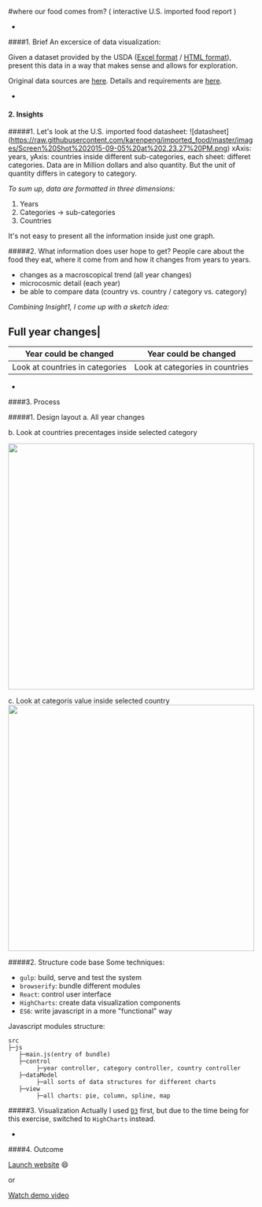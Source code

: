 #where our food comes from?
( interactive U.S. imported food report )

-
####1. Brief
An excersice of data visualization:

Given a dataset provided by the USDA ([Excel format](https://raw.githubusercontent.com/faunadb/exercises/master/viz/importedfoodsbycountry2015.xls) / [HTML format](https://raw.githubusercontent.com/faunadb/exercises/master/viz/importedfoodsbycountry2015.tar.gz)),
present this data in a way that makes sense and allows for exploration.

Original data sources are [here](http://www.ers.usda.gov/data-products/us-food-imports.aspx).
Details and requirements are [here](https://github.com/faunadb/exercises/blob/master/viz.md).

-
#### 2. Insights
#####1. Let's look at the U.S. imported food datasheet:
![datasheet] (https://raw.githubusercontent.com/karenpeng/imported_food/master/images/Screen%20Shot%202015-09-05%20at%202.23.27%20PM.png)
xAxis: years, yAxis: countries inside different sub-categories, each sheet: differet categories. 
Data are in Million dollars and also quantity. But the unit of quantity differs in category to category.

*To sum up, data are formatted in three dimensions:*
<ol>
<li>Years</li>
<li>Categories -> sub-categories</li>
<li>Countries</li>
</ol>
It's not easy to present all the information inside just one graph.


#####2. What information does user hope to get?
People care about the food they eat, where it come from and how it changes from years to years.

 * changes as a macroscopical trend (all year changes)
 * microcosmic detail (each year)
 * be able to compare data (country vs. country / category vs. category)

*Combining Insight1, I come up with a sketch idea:*

Full year changes|
-----------


Year could be changed | Year could be changed
------------ | -------------
Look at countries in categories | Look at categories in countries

-
####3. Process

#####1. Design layout
  a. All year changes
  
  b. Look at countries precentages inside selected category

<img src="https://github.com/karenpeng/imported_food/blob/master/images/IMG_5829.jpg" width="500px"/>


  c. Look at categoris value inside selected country
<img src="https://github.com/karenpeng/imported_food/blob/master/images/IMG_5836.jpg" width="500px"/>

#####2. Structure code base
Some techniques:
 * ```gulp```: build, serve and test the system
 * ```browserify```: bundle different modules
 * ```React```: control user interface
 * ```HighCharts```: create data visualization components
 * ```ES6```: write javascript in a more "functional" way


Javascript modules structure:
```
src
├─js
   ├─main.js(entry of bundle)   
   ├─control
        ├─year controller, category controller, country controller
   ├─dataModel
        ├─all sorts of data structures for different charts
   ├─view
        ├─all charts: pie, column, spline, map
```
 
#####3. Visualization
Actually I used [```D3```](http://d3js.org/) first, but due to the time being for this exercise, switched to ```HighCharts``` instead.

-
####4. Outcome

[Launch website](http://karenpeng.github.io/imported_food/) :smile:

or

[Watch demo video]()
